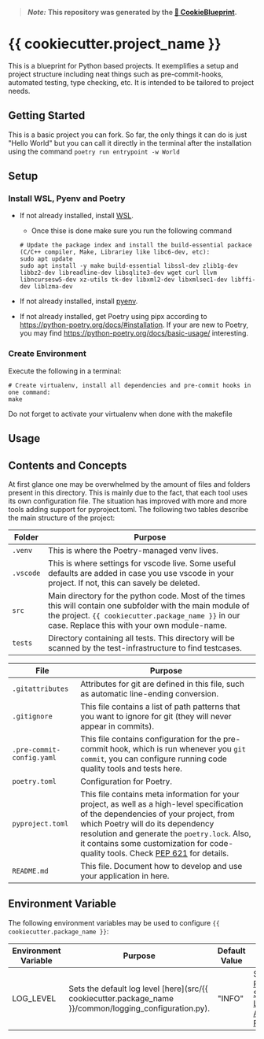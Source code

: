 > ***Note:*** **This repository was generated by the [🍪 CookieBlueprint](https://github.com/Julien-hae/CookieBlueprint).**

# {{ cookiecutter.project_name }}

This is a blueprint for Python based projects. It exemplifies a setup and project structure including neat things such as pre-commit-hooks, automated testing, type checking, etc. It is intended to be tailored to project needs.


## Getting Started

This is a basic project you can fork. So far, the only things it can do is just "Hello World" but you can call it directly in the terminal after the installation using the command `poetry run entrypoint -w World`

## Setup

### Install WSL, Pyenv and Poetry

- If not already installed, install [WSL](https://learn.microsoft.com/en-us/windows/wsl/install).
    - Once thise is done make sure you run the following command
    ```shell
    # Update the package index and install the build-essential packace (C/C++ compiler, Make, Librariey like libc6-dev, etc):
    sudo apt update
    sudo apt install -y make build-essential libssl-dev zlib1g-dev libbz2-dev libreadline-dev libsqlite3-dev wget curl llvm libncursesw5-dev xz-utils tk-dev libxml2-dev libxmlsec1-dev libffi-dev liblzma-dev
    ```

- If not already installed, install [pyenv](https://github.com/pyenv/pyenv).

- If not already installed, get Poetry using pipx according to <https://python-poetry.org/docs/#installation>. If your are new to Poetry, you may find <https://python-poetry.org/docs/basic-usage/> interesting.

### Create Environment

Execute the following in a terminal:
```shell
# Create virtualenv, install all dependencies and pre-commit hooks in one command:
make
```
Do not forget to activate your virtualenv when done with the makefile
## Usage

## Contents and Concepts

At first glance one may be overwhelmed by the amount of files and folders present in this directory. This is mainly due to the fact, that each tool uses its own configuration file. The situation has improved with more and more tools adding support for pyproject.toml. The following two tables describe the main structure of the project:

| Folder | Purpose |
|--------|-----|
| `.venv` | This is where the Poetry-managed venv lives. |
| `.vscode` | This is where settings for vscode live. Some useful defaults are added in case you use vscode in your project. If not, this can savely be deleted.|
| `src` | Main directory for the python code. Most of the times this will contain one subfolder with the main module of the project.  `{{ cookiecutter.package_name }}` in our case. Replace this with your own module-name. |
| `tests` | Directory containing all tests. This directory will be scanned by the test-infrastructure to find testcases. |

| File                      | Purpose |
|---------------------------|---------|
| `.gitattributes`           | Attributes for git are defined in this file, such as automatic line-ending conversion. |
| `.gitignore`               | This file contains a list of path patterns that you want to ignore for git (they will never appear in commits). |
| `.pre-commit-config.yaml`  | This file contains configuration for the pre-commit hook, which is run whenever you `git commit`, you can configure running code quality tools and tests here. |
| `poetry.toml`              | Configuration for Poetry. |
| `pyproject.toml`           | This file contains meta information for your project, as well as a high-level specification of the dependencies of your project, from which Poetry will do its dependency resolution and generate the `poetry.lock`. Also, it contains some customization for code-quality tools. Check [PEP 621](https://peps.python.org/pep-0621/) for details.|
| `README.md`                | This file. Document how to develop and use your application in here. |

## Environment Variable

The following environment variables may be used to configure  `{{ cookiecutter.package_name }}`:

| Environment Variable | Purpose | Default Value | Allowed Values |
|----------------------|-|-|-|
| LOG_LEVEL            | Sets the default log level [here](src/{{ cookiecutter.package_name }}/common/logging_configuration.py). | "INFO" | See [Python Standard Library API-Reference](https://docs.python.org/3/library/logging.html#logging-levels) |